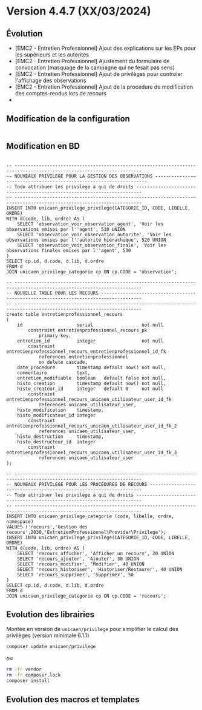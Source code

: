 Version 4.4.7 (XX/03/2024)
====

Évolution
---
- [EMC2 - Entretien Professionnel] Ajout des explications sur les EPs pour les supérieurs et les autorités
- [EMC2 - Entretien Professionnel] Ajustement du formulaire de convocation (masquage de la campagne qui ne fesait pas sens)
- [EMC2 - Entretien Professionnel] Ajout de privilèges pour controler l'affichage des observations
- [EMC2 - Entretien Professionnel] Ajout de la procédure de modification des comptes-rendus lors de recours
- 

 
Modification de la configuration
---

```bash
```

Modification en BD
---

```postgresql

-- ---------------------------------------------------------------------------------------------------------------------
-- NOUVEAUX PRIVILEGE POUR LA GESTION DES OBSERVATIONS -------------------------------------------------------------------
-- Todo attribuer les privilège à qui de droits ------------------------------------------------------------------------
-- ---------------------------------------------------------------------------------------------------------------------
INSERT INTO unicaen_privilege_privilege(CATEGORIE_ID, CODE, LIBELLE, ORDRE)
WITH d(code, lib, ordre) AS (
    SELECT 'observation_voir_observation_agent', 'Voir les observations emises par l''agent', 510 UNION
    SELECT 'observation_voir_observation_autorite', 'Voir les observations emises par l''autorité hiérachique', 520 UNION
    SELECT 'observation_voir_observation_finale', 'Voir les observations finales emises par l''agent', 530
)
SELECT cp.id, d.code, d.lib, d.ordre
FROM d
JOIN unicaen_privilege_categorie cp ON cp.CODE = 'observation';

-- ---------------------------------------------------------------------------------------------------------------------
-- NOUVELLE TABLE POUR LES RECOURS -------------------------------------------------------------------------------------
-- ---------------------------------------------------------------------------------------------------------------------
create table entretienprofessionnel_recours
(
    id                    serial                  not null
        constraint entretienprofessionnel_recours_pk
            primary key,
    entretien_id          integer                 not null
        constraint entretienprofessionnel_recours_entretienprofessionnel_id_fk
            references entretienprofessionnel
            on delete cascade,
    date_procedure        timestamp default now() not null,
    commentaire           text,
    entretien_modifiable  boolean   default false not null,
    histo_creation        timestamp default now() not null,
    histo_createur_id     integer   default 0     not null
        constraint entretienprofessionnel_recours_unicaen_utilisateur_user_id_fk
            references unicaen_utilisateur_user,
    histo_modification    timestamp,
    histo_modificateur_id integer
        constraint entretienprofessionnel_recours_unicaen_utilisateur_user_id_fk_2
            references unicaen_utilisateur_user,
    histo_destruction     timestamp,
    histo_destructeur_id  integer
        constraint entretienprofessionnel_recours_unicaen_utilisateur_user_id_fk_3
            references unicaen_utilisateur_user
);

-- ---------------------------------------------------------------------------------------------------------------------
-- NOUVEAUX PRIVILEGE POUR LES PROCEDURES DE RECOURS -------------------------------------------------------------------
-- Todo attribuer les privilège à qui de droits ------------------------------------------------------------------------
-- ---------------------------------------------------------------------------------------------------------------------
INSERT INTO unicaen_privilege_categorie (code, libelle, ordre, namespace)
VALUES ('recours','Gestion des recours',2030,'EntretienProfessionnel\Provider\Privilege');
INSERT INTO unicaen_privilege_privilege(CATEGORIE_ID, CODE, LIBELLE, ORDRE)
WITH d(code, lib, ordre) AS (
    SELECT 'recours_afficher', 'Afficher un recours', 20 UNION
    SELECT 'recours_ajouter', 'Ajouter', 30 UNION
    SELECT 'recours_modifier', 'Modifier', 40 UNION
    SELECT 'recours_historiser', 'Historiser/Restaurer', 40 UNION
    SELECT 'recours_supprimer', 'Supprimer', 50
)
SELECT cp.id, d.code, d.lib, d.ordre
FROM d
JOIN unicaen_privilege_categorie cp ON cp.CODE = 'recours';
```

Evolution des librairies
---

Montée en version de `unicaen/privilege` pour simplifier le calcul des privilèges (version minimale 6.1.1) 

```bash
composer update unicaen/privilege
```

ou

```bash
rm -fr vendor
rm -fr composer.lock
composer install
```

Evolution des macros et templates
---

